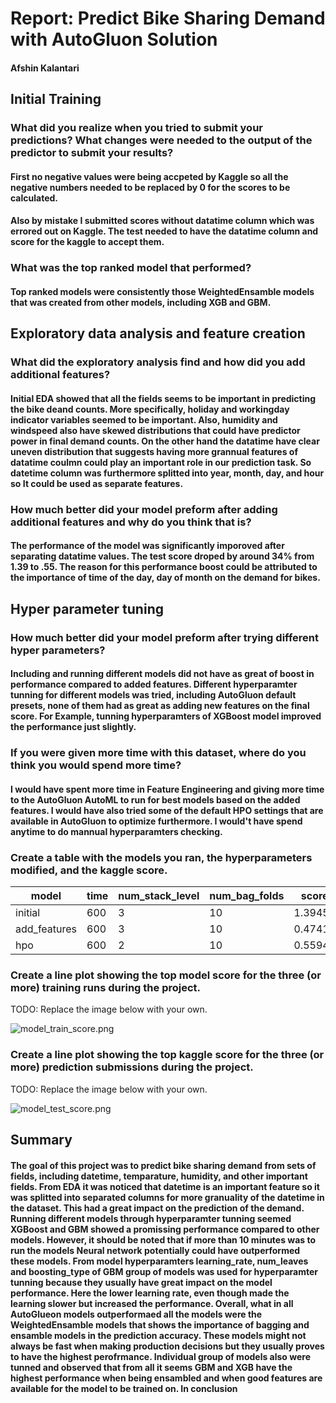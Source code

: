 # Report: Predict Bike Sharing Demand with AutoGluon Solution
#### Afshin Kalantari

## Initial Training
### What did you realize when you tried to submit your predictions? What changes were needed to the output of the predictor to submit your results?
#### First no negative values were being accpeted by Kaggle so all the negative numbers needed to be replaced by 0 for the scores to be calculated. 
#### Also by mistake I submitted scores without datatime column which was errored out on Kaggle. The test needed to have the datatime column and score for the kaggle to accept them. 

### What was the top ranked model that performed?
#### Top ranked models were consistently those WeightedEnsamble models that was created from other models, including XGB and GBM.

## Exploratory data analysis and feature creation
### What did the exploratory analysis find and how did you add additional features?
#### Initial EDA showed that all the fields seems to be important in predicting the bike deand counts. More specifically, holiday and workingday indicator variables seemed to be important. Also, humidity and windspeed also have skewed distributions that could have predictor power in final demand counts. On the other hand the datatime have clear uneven distribution that suggests having more grannual features of datatime coulmn could play an important role in our prediction task. So datetime column was furthermore splitted into year, month, day, and hour so It could be used as separate features. 

### How much better did your model preform after adding additional features and why do you think that is?
#### The performance of the model was significantly imporoved after separating datatime values. The test score droped by around 34% from 1.39 to .55. The reason for this performance boost could be attributed to the importance of time of the day, day of month on the demand for bikes. 

## Hyper parameter tuning
### How much better did your model preform after trying different hyper parameters?
#### Including and running different models did not have as great of boost in performance compared to added features. Different hyperparamter tunning for different models was tried, including AutoGluon default presets, none of them had as great as adding new features on the final score. For Example, tunning hyperparamters of XGBoost model improved the performance just slightly. 

### If you were given more time with this dataset, where do you think you would spend more time?
#### I would have spent more time in Feature Engineering and giving more time to the AutoGluon AutoML to run for best models based on the added features. I would have also tried some of the default HPO settings that are available in AutoGluon to optimize furthermore. I would't have spend anytime to do mannual hyperparamters checking. 

### Create a table with the models you ran, the hyperparameters modified, and the kaggle score.
|model|time|num_stack_level|num_bag_folds|score|
|--|--|--|--|--|
|initial|600|3|10|1.39450|
|add_features|600|3|10|0.47412|
|hpo|600|2|10|0.5594|

### Create a line plot showing the top model score for the three (or more) training runs during the project.

TODO: Replace the image below with your own.

![model_train_score.png](img/model_train_score.png)

### Create a line plot showing the top kaggle score for the three (or more) prediction submissions during the project.

TODO: Replace the image below with your own.

![model_test_score.png](img/model_test_score.png)

## Summary
#### The goal of this project was to predict bike sharing demand from sets of fields, including datetime, temparature, humidity, and other important fields. From EDA it was noticed that datetime is an important feature so it was splitted into separated columns for more granuality of the datetime in the dataset. This had a great impact on the prediction of the demand. Running different models through hyperparamter tunning seemed XGBoost and GBM showed a promissing performance compared to other models. However, it should be noted that if more than 10 minutes was to run the models Neural network potentially could have outperformed these models. From model hyperparamters learning_rate, num_leaves and boosting_type of GBM group of models was used for hyperparamter tunning because they usually have great impact on the model performance. Here the lower learning rate, even though made the learning slower but increased the performance. Overall, what in all AutoGlueon models outperformaed all the models were the WeightedEnsamble models that shows the importance of bagging and ensamble models in the prediction accuracy. These models might not always be fast when making production decisions but they usually proves to have the highest perofrmance. Individual group of models also were tunned and observed that from all it seems GBM and XGB have the highest performance when being ensambled and when good features are available for the model to be trained on. In conclusion
